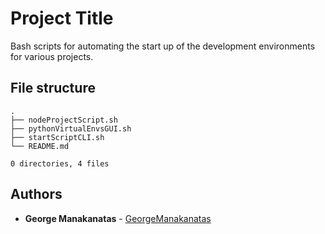 # Project Title

Bash scripts for automating the start up of the development environments for
various projects.

## File structure

```
.
├── nodeProjectScript.sh
├── pythonVirtualEnvsGUI.sh
├── startScriptCLI.sh
└── README.md

0 directories, 4 files
```

## Authors

* **George Manakanatas** - [GeorgeManakanatas](https://github.com/GeorgeManakanatas)
